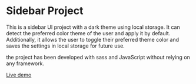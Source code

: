 # Sidebar Project

This is a sidebar UI project with a dark theme using local storage. It can detect the preferred color theme of the user and apply it by default. Additionally, it allows the user to toggle their preferred theme color and saves the settings in local storage for future use.

the project has been developed with sass and JavaScript without relying on any framework.

[Live demo](https://sidebar-scss.netlify.app)
